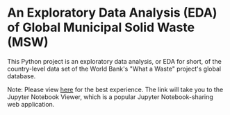 # An Exploratory Data Analysis (EDA) of Global Municipal Solid Waste (MSW)
This Python project is an exploratory data analysis, or EDA for short, of the country-level data set of the World Bank's "What a Waste" project's global database.

Note: Please view [here](https://nbviewer.org/github/jacqueline-chao/An_EDA_of_Global_MSW/blob/9df4191d73249896d3d5a6a07e03ffd69d03f6a1/An%20Exploratory%20Data%20Analysis%20%28EDA%29%20of%20Global%20Municipal%20Solid%20Waste%20%28MSW%29.ipynb) for the best experience. The link will take you to the Jupyter Notebook Viewer, which is a popular Jupyter Notebook-sharing web application.